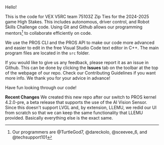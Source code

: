 Hello!

This is the code for VEX V5RC team 75103Z Zip Ties for the 2024-2025 game High Stakes. This includes autonomous, driver control, and Robot Skills Challenge code. Using Git and Github allows our programming mentors[^1] to collaborate efficiently on code. 

We use the PROS CLI and the PROS API to make our code more advanced and easier to edit in the free Visual Studio Code text editor in C++. The main program files are located in the `src` folder. 

If you would like to give us any feedback, please report it as an issue in Github. This can be done by clicking the **Issues** tab on the toolbar at the top of the webpage of our repo. Check our Contributing Guidelines if you want more info. We thank you for your advice in advance!

Have fun looking through our code!

__Recent Changes__
We created this new repo after our switch to PROS kernel 4.2.0-pre, a beta release that supports the use of the AI Vision Sensor. Since this doesn't support LVGL and, by extension, LLEMU, we redid our UI from scratch so that we can keep the same functionality that LLEMU provided. Basically everything else is the exact same.

[^1]: Our programmers are @TurtleGod7, @dareckolo, @sceevee_6, and @techsupport101
